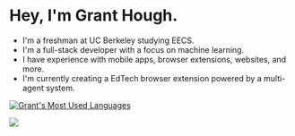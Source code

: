 # Hey, I'm Grant Hough.

- I'm a freshman at UC Berkeley studying EECS.
- I'm a full-stack developer with a focus on machine learning. 
- I have experience with mobile apps, browser extensions, websites, and more.
- I'm currently creating a EdTech browser extension powered by a multi-agent system.
<!-- [![Grant's Most Used Languages](https://github-readme-stats.vercel.app/api/top-langs/?username=granthough&layout=compact)](https://github.com/anuraghazra/github-readme-stats)
 -->
[![Grant's Most Used Languages](https://github-readme-stats.vercel.app/api/top-langs/?username=granthough&exclude_repo=band-aid,skinhub)](https://github.com/anuraghazra/github-readme-stats)

![](https://komarev.com/ghpvc/?username=granthough)
